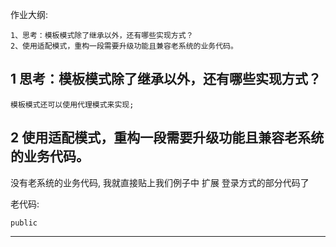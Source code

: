 作业大纲:

```
1、思考：模板模式除了继承以外，还有哪些实现方式？
2、使用适配模式，重构一段需要升级功能且兼容老系统的业务代码。
```

## 1 思考：模板模式除了继承以外，还有哪些实现方式？

```
模板模式还可以使用代理模式来实现;
```

## 2 使用适配模式，重构一段需要升级功能且兼容老系统的业务代码。

没有老系统的业务代码, 我就直接贴上我们例子中 扩展 登录方式的部分代码了

老代码:

```
public
```

---



